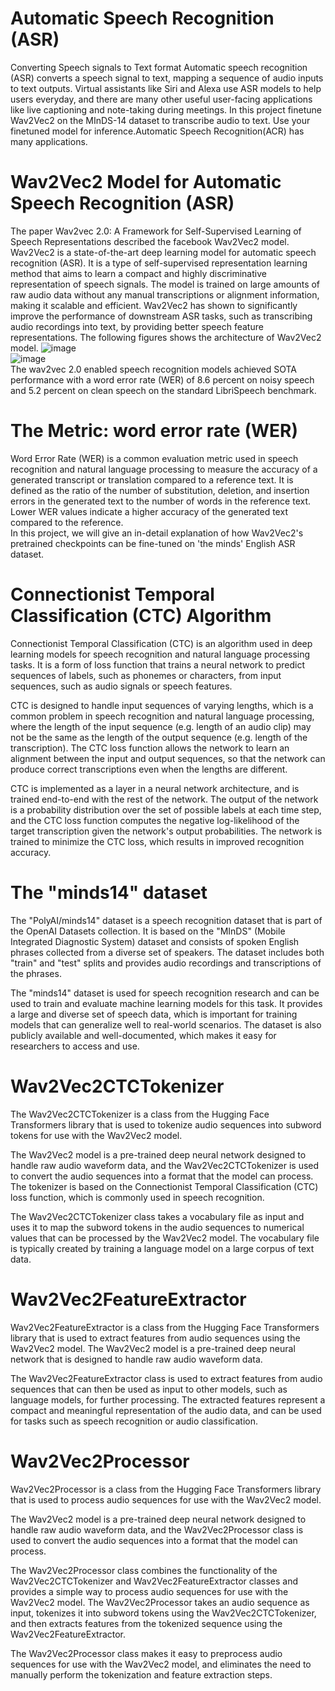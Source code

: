 # Automatic Speech Recognition (ASR)
Converting Speech signals to Text format
Automatic speech recognition (ASR) converts a speech signal to text, mapping a sequence of audio inputs to text outputs. Virtual assistants like Siri and Alexa use ASR models to help users everyday, and there are many other useful user-facing applications like live captioning and note-taking during meetings.
In this project finetune Wav2Vec2 on the MInDS-14 dataset to transcribe audio to text.
Use your finetuned model for inference.Automatic Speech Recognition(ACR) has many applications.
# Wav2Vec2 Model for Automatic Speech Recognition (ASR)<br>
The paper Wav2vec 2.0: A Framework for Self-Supervised Learning of Speech Representations described the facebook Wav2Vec2 model. Wav2Vec2 is a state-of-the-art deep learning model for automatic speech recognition (ASR). It is a type of self-supervised representation learning method that aims to learn a compact and highly discriminative representation of speech signals. The model is trained on large amounts of raw audio data without any manual transcriptions or alignment information, making it scalable and efficient. Wav2Vec2 has shown to significantly improve the performance of downstream ASR tasks, such as transcribing audio recordings into text, by providing better speech feature representations. The following figures shows the architecture of Wav2Vec2 model.
![image](https://user-images.githubusercontent.com/102625347/217045620-66360f7c-50e6-4343-b1a6-1ec64613432a.png)<br>
![image](https://user-images.githubusercontent.com/102625347/217045685-4e250ef2-e67f-47e4-8052-7633f8d585d4.png)<br>
The wav2vec 2.0 enabled speech recognition models achieved SOTA performance with a word error rate (WER) of 8.6 percent on noisy speech and 5.2 percent on clean speech on the standard LibriSpeech benchmark.<br>
# The Metric: word error rate (WER)
Word Error Rate (WER) is a common evaluation metric used in speech recognition and natural language processing to measure the accuracy of a generated transcript or translation compared to a reference text. It is defined as the ratio of the number of substitution, deletion, and insertion errors in the generated text to the number of words in the reference text. Lower WER values indicate a higher accuracy of the generated text compared to the reference.<br>
In this project, we will give an in-detail explanation of how Wav2Vec2's pretrained checkpoints can be fine-tuned on 'the minds' English ASR dataset.<br>
# Connectionist Temporal Classification (CTC) Algorithm
Connectionist Temporal Classification (CTC) is an algorithm used in deep learning models for speech recognition and natural language processing tasks. It is a form of loss function that trains a neural network to predict sequences of labels, such as phonemes or characters, from input sequences, such as audio signals or speech features.<br>

CTC is designed to handle input sequences of varying lengths, which is a common problem in speech recognition and natural language processing, where the length of the input sequence (e.g. length of an audio clip) may not be the same as the length of the output sequence (e.g. length of the transcription). The CTC loss function allows the network to learn an alignment between the input and output sequences, so that the network can produce correct transcriptions even when the lengths are different.<br>

CTC is implemented as a layer in a neural network architecture, and is trained end-to-end with the rest of the network. The output of the network is a probability distribution over the set of possible labels at each time step, and the CTC loss function computes the negative log-likelihood of the target transcription given the network's output probabilities. The network is trained to minimize the CTC loss, which results in improved recognition accuracy.<br>
# The "minds14" dataset
The "PolyAI/minds14" dataset is a speech recognition dataset that is part of the OpenAI Datasets collection. It is based on the "MInDS" (Mobile Integrated Diagnostic System) dataset and consists of spoken English phrases collected from a diverse set of speakers. The dataset includes both "train" and "test" splits and provides audio recordings and transcriptions of the phrases.

The "minds14" dataset is used for speech recognition research and can be used to train and evaluate machine learning models for this task. It provides a large and diverse set of speech data, which is important for training models that can generalize well to real-world scenarios. The dataset is also publicly available and well-documented, which makes it easy for researchers to access and use.

# Wav2Vec2CTCTokenizer<br>
The Wav2Vec2CTCTokenizer is a class from the Hugging Face Transformers library that is used to tokenize audio sequences into subword tokens for use with the Wav2Vec2 model.

The Wav2Vec2 model is a pre-trained deep neural network designed to handle raw audio waveform data, and the Wav2Vec2CTCTokenizer is used to convert the audio sequences into a format that the model can process. The tokenizer is based on the Connectionist Temporal Classification (CTC) loss function, which is commonly used in speech recognition.

The Wav2Vec2CTCTokenizer class takes a vocabulary file as input and uses it to map the subword tokens in the audio sequences to numerical values that can be processed by the Wav2Vec2 model. The vocabulary file is typically created by training a language model on a large corpus of text data.<br>

# Wav2Vec2FeatureExtractor <br>

Wav2Vec2FeatureExtractor is a class from the Hugging Face Transformers library that is used to extract features from audio sequences using the Wav2Vec2 model. The Wav2Vec2 model is a pre-trained deep neural network that is designed to handle raw audio waveform data.

The Wav2Vec2FeatureExtractor class is used to extract features from audio sequences that can then be used as input to other models, such as language models, for further processing. The extracted features represent a compact and meaningful representation of the audio data, and can be used for tasks such as speech recognition or audio classification.
# Wav2Vec2Processor <br>

Wav2Vec2Processor is a class from the Hugging Face Transformers library that is used to process audio sequences for use with the Wav2Vec2 model.<br>

The Wav2Vec2 model is a pre-trained deep neural network designed to handle raw audio waveform data, and the Wav2Vec2Processor class is used to convert the audio sequences into a format that the model can process.<br>

The Wav2Vec2Processor class combines the functionality of the Wav2Vec2CTCTokenizer and Wav2Vec2FeatureExtractor classes and provides a simple way to process audio sequences for use with the Wav2Vec2 model. The Wav2Vec2Processor takes an audio sequence as input, tokenizes it into subword tokens using the Wav2Vec2CTCTokenizer, and then extracts features from the tokenized sequence using the Wav2Vec2FeatureExtractor.<br>

The Wav2Vec2Processor class makes it easy to preprocess audio sequences for use with the Wav2Vec2 model, and eliminates the need to manually perform the tokenization and feature extraction steps.<br>
